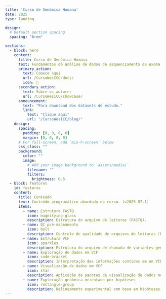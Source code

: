 ```yaml
---
title: 'Curso de Genômica Humana'
date: 2025
type: landing

design:
  # Default section spacing
  spacing: "6rem"

sections:
  - block: hero
    content:
      title: Curso de Genômica Humana
      text: Fundamentos da análise de dados de sequenciamento de exoma completo
      primary_action:
        text: Comece aqui
        url: /CursoWesICC/docs/
        icon: 🧬
      secondary_action:
        text: Sobre os autores
        url: /CursoWesICC/showcase/
      announcement:
        text: "Para download dos datasets de estudo."
        link:
          text: "Clique aqui"
          url: "/CursoWesICC/blog/"
    design:
      spacing:
        padding: [0, 0, 0, 0]
        margin: [0, 0, 0, 0]
      # For full-screen, add `min-h-screen` below
      css_class: ""
      background:
        color: ""
        image:
          # Add your image background to `assets/media/`.
          filename: ""
          filters:
            brightness: 0.5
  - block: features
    id: features
    content:
      title: Conteúdo
      text: Conteúdo programático abordado no curso. (v2025-07.1)
      items:
        - name: Estrutura FASTQ
          icon: magnifying-glass
          description: Estrutura do arquivo de leituras (FASTQ).
        - name: QC pré-mapeamento
          icon: bolt
          description: Controle de qualidade de arquivos de leituras (FASTQ) nos programas FastQC/MultiQC.
        - name: Estrutura VCF
          icon: sparkles
          description: Estrutura do arquivo de chamada de variantes genéticas (VCF).
        - name: Exploração de dados em VCF 
          icon: code-bracket
          description: Interpretação das informações contidas em um VCF anotado.
        - name: Visualização de dados em VCF
          icon: star
          description: Aplicação de pacotes de visualização de dados no R para análise de variantes genéticas.
        - name: Exploração genômica orientada por hipóteses
          icon: rectangle-group
          description: Delineamento experimental com base em hipóteses biológicas.
---
```

